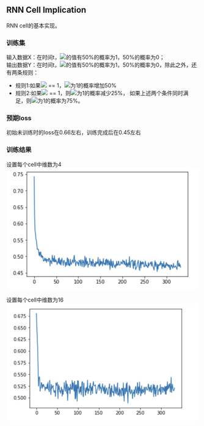 ## RNN Cell Implication
RNN cell的基本实现。

### 训练集
输入数据X：在时间t，<img src="https://latex.codecogs.com/gif.latex?X_t" />的值有50%的概率为1，50%的概率为0；  
输出数据Y：在时间t，<img src="https://latex.codecogs.com/gif.latex?Y_t" />的值有50%的概率为1，50%的概率为0，除此之外，还有两条规则：
* 规则1:如果<img src="https://latex.codecogs.com/gif.latex?X_{t-3}" /> == 1，<img src="https://latex.codecogs.com/gif.latex?Y_t"/>为1的概率增加50%
* 规则2:如果<img src="https://latex.codecogs.com/gif.latex?X_{t-8}" /> == 1，则<img src="https://latex.codecogs.com/gif.latex?Y_t"/>为1的概率减少25%， 如果上述两个条件同时满足，则<img src="https://latex.codecogs.com/gif.latex?Y_t" />为1的概率为75%。


### 预期loss
初始未训练时的loss在0.66左右，训练完成后在0.45左右

### 训练结果
设置每个cell中维数为4  
![state4](state4.jpg)

设置每个cell中维数为16 
![state16](state16.jpg)


